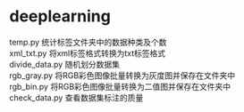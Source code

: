 # deeplearning
temp.py  统计标签文件夹中的数据种类及个数  
xml_txt.py  将xml标签格式转换为txt标签格式  
divide_data.py 随机划分数据集  
rgb_gray.py 将RGB彩色图像批量转换为灰度图并保存在文件夹中  
rgb_bin.py 将RGB彩色图像批量转换为二值图并保存在文件夹中  
check_data.py 查看数据集标注的质量  
